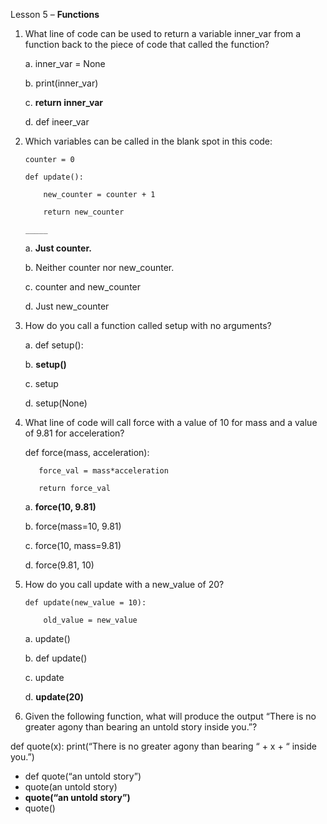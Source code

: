 Lesson 5 – **Functions**

1.	What line of code can be used to return a variable inner_var from a function back to the piece of code that called the function?

	a.	inner_var = None
	
	b.	print(inner_var)
	
	c.	**return inner_var**
	
	d.	def ineer_var
	
2.	Which variables can be called in the blank spot in this code:

		counter = 0

		def update():
		
			new_counter = counter + 1
			
			return new_counter
			
		_____

	a.	**Just counter.**
	
	b.	Neither counter nor new_counter.
	
	c.	counter and new_counter
	
	d.	Just new_counter
	
3.	How do you call a function called setup with no arguments?

	a.	def setup():
	
	b.	**setup()**
	
	c.	setup
	
	d.	setup(None)
	
4.	 What line of code will call force with a value of 10 for mass and a value of 9.81 for acceleration?

		def force(mass, acceleration):
		
			force_val = mass*acceleration
			
			return force_val


      a.	**force(10, 9.81)**

      b.	force(mass=10, 9.81)
	
      c.	force(10, mass=9.81)
	
      d.	force(9.81, 10)
	
5.	How do you call update with a new_value of 20?

		def update(new_value = 10):
	
			old_value = new_value

	a.	update()
	
	b.	def update()
	
	c.	update
	
	d.	**update(20)**

6.	Given the following function, what will produce the output “There is no greater agony than bearing an untold story inside you.”?

def quote(x):
	print(“There is no greater agony than bearing “ + x + “ inside you.”)

-	def quote(“an untold story”)
-	quote(an untold story)
-	**quote(“an untold story”)**
-	quote()
